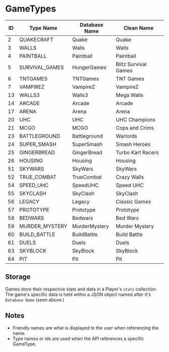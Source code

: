 # GameTypes

| ID | Type Name      | Database Name | Clean Name           |
|----|----------------|---------------|----------------------|
| 2  | QUAKECRAFT     | Quake         | Quake                |
| 3  | WALLS          | Walls         | Walls                |
| 4  | PAINTBALL      | Paintball     | Paintball            |
| 5  | SURVIVAL_GAMES | HungerGames   | Blitz Survival Games |
| 6  | TNTGAMES       | TNTGames      | TNT Games            |
| 7  | VAMPIREZ       | VampireZ      | VampireZ             |
| 13 | WALLS3         | Walls3        | Mega Walls           |
| 14 | ARCADE         | Arcade        | Arcade               |
| 17 | ARENA          | Arena         | Arena                |
| 20 | UHC            | UHC           | UHC Champions        |
| 21 | MCGO           | MCGO          | Cops and Crims       |
| 23 | BATTLEGROUND   | Battleground  | Warlords             |
| 24 | SUPER_SMASH    | SuperSmash    | Smash Heroes         |
| 25 | GINGERBREAD    | GingerBread   | Turbo Kart Racers    |
| 26 | HOUSING        | Housing       | Housing              |
| 51 | SKYWARS        | SkyWars       | SkyWars              |
| 52 | TRUE_COMBAT    | TrueCombat    | Crazy Walls          |
| 54 | SPEED_UHC      | SpeedUHC      | Speed UHC            |
| 55 | SKYCLASH       | SkyClash      | SkyClash             |
| 56 | LEGACY         | Legacy        | Classic Games        |
| 57 | PROTOTYPE      | Prototype     | Prototype            |
| 58 | BEDWARS        | Bedwars       | Bed Wars             |
| 59 | MURDER_MYSTERY | MurderMystery | Murder Mystery       |
| 60 | BUILD_BATTLE   | BuildBattle   | Build Battle         |
| 61 | DUELS          | Duels         | Duels                |
| 63 | SKYBLOCK       | SkyBlock      | SkyBlock             |
| 64 | PIT            | Pit           | Pit                  |

## Storage
Games store their respective stats and data in a Player's `stats` collection. The game's specific data is held within a JSON object named after it's `Database Name` (seen above.)

## Notes
* Friendly names are what is displayed to the user when referencing the name.
* Type names or ids are used when the API references a specific GameType.
